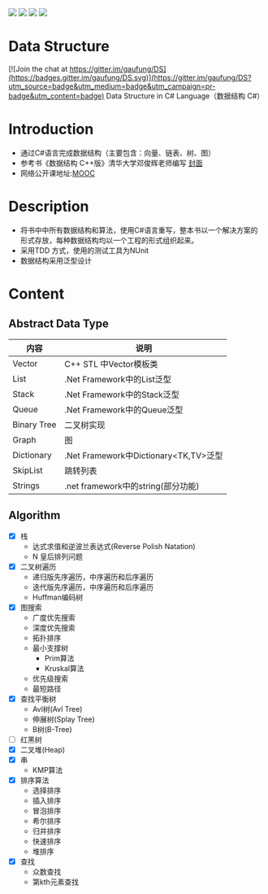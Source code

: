 ![](https://github.com/gaufung/DataStructureDotNet/workflows/3.0%20Windows/badge.svg) ![](https://github.com/gaufung/DataStructureDotNet/workflows/2.2%20Windows/badge.svg) 
![](https://github.com/gaufung/DataStructureDotNet/workflows/3.0%20Linux/badge.svg) ![](https://github.com/gaufung/DataStructureDotNet/workflows/2.2%20Linux/badge.svg) 

# Data Structure

[![Join the chat at https://gitter.im/gaufung/DS](https://badges.gitter.im/gaufung/DS.svg)](https://gitter.im/gaufung/DS?utm_source=badge&utm_medium=badge&utm_campaign=pr-badge&utm_content=badge)
Data Structure in C#  Language（数据结构 C#）

# Introduction
+ 通过C#语言完成数据结构（主要包含：向量、链表、树、图）
+ 参考书《数据结构 C++版》清华大学邓俊辉老师编写 [封面](http://img36.ddimg.cn/39/12/22526796-1_u_1.jpg)
+ 网络公开课地址:[MOOC](https://www.xuetangx.com/)

# Description
+ 将书中中所有数据结构和算法，使用C#语言重写，整本书以一个解决方案的形式存放，每种数据结构均以一个工程的形式组织起来。
+ 采用TDD 方式，使用的测试工具为NUnit
+ 数据结构采用泛型设计

# Content

## Abstract Data Type

内容 | 说明
---|---
Vector | C++ STL 中Vector模板类
List | .Net Framework中的List<T>泛型
Stack | .Net Framework中的Stack<T>泛型
Queue | .Net Framework中的Queue<T>泛型
Binary Tree | 二叉树实现
Graph | 图 
Dictionary | .Net Framework中Dictionary<TK,TV>泛型  
SkipList | 跳转列表  
Strings | .net framework中的string(部分功能)

## Algorithm
- [x] 栈
    - 达式求值和逆波兰表达式(Reverse Polish Natation)
    - N 皇后排列问题
- [x] 二叉树遍历
    - 递归版先序遍历，中序遍历和后序遍历   
    - 迭代版先序遍历，中序遍历和后序遍历  
    - Huffman编码树
- [x] 图搜索
    - 广度优先搜索  
    - 深度优先搜索 
    - 拓扑排序 
    - 最小支撑树
        - Prim算法
        - Kruskal算法
    - 优先级搜索
    - 最短路径
- [x] 查找平衡树
  	- Avl树(Avl Tree)
  	- 伸展树(Splay Tree)
  	- B树(B-Tree)  
- [ ] 红黑树
- [x] 二叉堆(Heap)
- [x] 串
    - KMP算法
- [x] 排序算法
    - 选择排序
    - 插入排序
    - 冒泡排序
    - 希尔排序
    - 归并排序
    - 快速排序
    - 堆排序
- [x] 查找
    - 众数查找
    - 第kth元素查找
